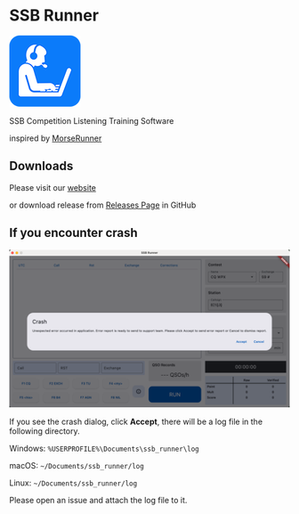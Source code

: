 # SSB Runner

![logo](img/logo_128.png)

SSB Competition Listening Training Software

inspired by [MorseRunner](https://github.com/w7sst/MorseRunner)

## Downloads

Please visit our [website](https://ssbrunner.com/) 

or download release from [Releases Page](https://github.com/SSBContestRunner/ssb_runner/releases) in GitHub

## If you encounter crash

<img src="img/crash_dialog.png" alt="Crash Dialog" width="1000"/>

If you see the crash dialog, click **Accept**, there will be a log file in the following directory.

Windows: `%USERPROFILE%\Documents\ssb_runner\log`

macOS: `~/Documents/ssb_runner/log`

Linux: `~/Documents/ssb_runner/log`

Please open an issue and attach the log file to it.
